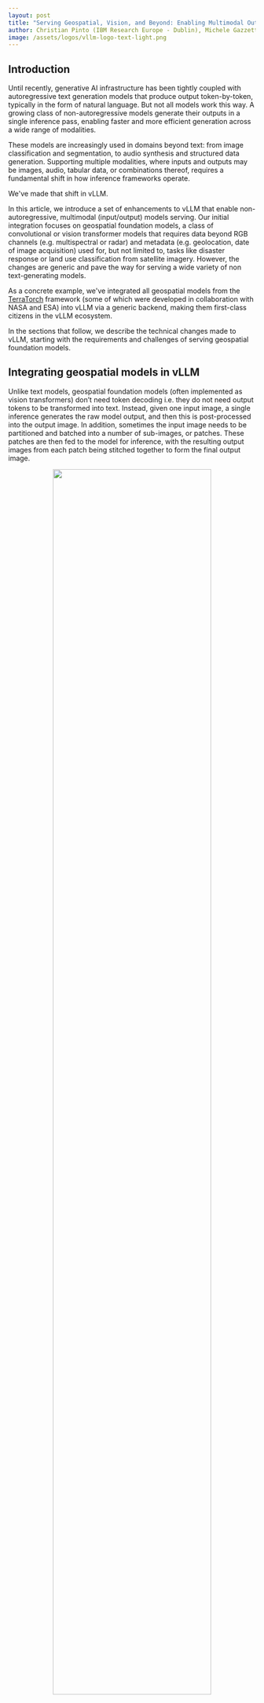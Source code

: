 ```yaml
---
layout: post
title: "Serving Geospatial, Vision, and Beyond: Enabling Multimodal Output Processing in vLLM"
author: Christian Pinto (IBM Research Europe - Dublin), Michele Gazzetti (IBM Research Europe - Dublin), Michael Johnston (IBM Research Europe - Dublin)
image: /assets/logos/vllm-logo-text-light.png
---
```

## Introduction

Until recently, generative AI infrastructure has been tightly coupled with autoregressive text generation models that produce output token-by-token, typically in the form of natural language. 
But not all models work this way. 
A growing class of non-autoregressive models generate their outputs in a single inference pass, enabling faster and more efficient generation across a wide range of modalities.

These models are increasingly used in domains beyond text: from image classification and segmentation, to audio synthesis and structured data generation. 
Supporting multiple modalities, where inputs and outputs may be images, audio, tabular data, or combinations thereof, requires a fundamental shift in how inference frameworks operate.

We've made that shift in vLLM.

In this article, we introduce a set of enhancements to vLLM that enable non-autoregressive, multimodal (input/output) models serving. 
Our initial integration focuses on geospatial foundation models, a class of convolutional or vision transformer models that requires data beyond RGB channels (e.g. multispectral or radar) and metadata (e.g. geolocation, date of image acquisition) used for, but not limited to, tasks like disaster response or land use classification from satellite imagery. However, the changes are generic and pave the way for serving a wide variety of non text-generating models.

As a concrete example, we've integrated all geospatial models from the [TerraTorch](https://github.com/IBM/terratorch) framework (some of which were developed in collaboration with NASA and ESA) into vLLM via a generic backend, making them first-class citizens in the vLLM ecosystem.

In the sections that follow, we describe the technical changes made to vLLM, starting with the requirements and challenges of serving geospatial foundation models.

## Integrating geospatial models in vLLM

Unlike text models, geospatial foundation models (often implemented as vision transformers) don’t need token decoding i.e. they do not need output tokens to be transformed into text.
Instead, given one input image, a single inference generates the raw model output, and then this is post-processed into the output image.
In addition, sometimes the input image needs to be partitioned and batched into a number of sub-images, or patches.
These patches are then fed to the model for inference, with the resulting output images from each patch being stitched together to form the final output image.

<p align="center">
<picture>
<img src="/assets/figures/beyond-text/models-diff.png" width="80%">
</picture>
</p>

Given these requirements, the obvious choice was to integrate geospatial foundation models in vLLM as pooling models.
In vLLM, pooling models allow extracting the raw model output via an identity pooler. 
Identity poolers do not apply any transformation to the data and return it as is - exactly what we need. 
For the input, we pre-process images into tensors that are then fed to vLLM for inference, exploiting the existing multimodal input capabilities of vLLM.

Since we wanted to support multiple geospatial foundation models out-of-the-box in vLLM we have also added a model implementation backend for TerraTorch models, following the same pattern as the backend for the HuggingFace Transformers library.

Getting this to work was no easy task, though. 
Enabling these model classes required changes to various parts of vLLM such as:

* adding support for attention free models
* improving support for models that do not require a tokenizer
* enabling processing of raw input data as opposed to the default multimodal input embeddings 
* extending the vLLM serving API.

## Meet IO Processor: Flexible Input/Output Handling for Any Model

So far so good! Well, this brings us only halfway towards our goal. 

With the above integration we can indeed serve geospatial foundation models -- though only in tensor-to-tensor format. 
Users still have to pre-process their image to a tensor format, before sending these tensors to the vLLM instance.
Similarly, post-processing of the raw tensor output has to happen outside vLLM. 
The impact: there is no endpoint that users can send an image to and get an image back. 

This problem existed because, before our changes, pre-processing of input data and post-processing of the model output was only partially supported in vLLM. 
Specifically, pre-processing of multi-modal input data was only possible via the processors available in the Transformers library. 
However, the transformers processors usually support only standard data types and do not handle more complex data formats such as `geotiff`, which are image files with enriched geospatial metadata. 
Also, on the output processing side vLLM only supported de-tokenization into text or the application of poolers to the model hidden states - no other output processing was possible. 

This is where the new IO Processor plugin framework we introduced comes in.
The IO Processor framework allows developers to customize how model inputs and outputs are pre- and post-processed, all within the same vLLM serving instance. 
Whether your model returns a string, a JSON object, an image tensor, or a custom data structure, an IO Processor can translate it into the desired format before returning it to the client.

<p align="center">
<picture>
<img src="/assets/figures/beyond-text/io-plugins-flow.png" width="70%">
</picture>
</p>

The IO Processor framework unlocks a new level of flexibility for vLLM users.
It means non-text models (e.g., image generators, image to segmentation mask, tabular to classification, etc.) can be served using standard vLLM infrastructure.
Via IO Processors users can plug in custom logic to transform or enrich outputs such as decoding model outputs into images, or formatting responses for downstream systems.
This maintains a unified serving stack, reducing operational complexity and improving maintainability.

### Using vLLM IO Processor plugins

Each IO Processor plugin implements a pre-defined [IO Processor interface](https://github.com/vllm-project/vllm/blob/main/vllm/plugins/io_processors/interface.py) and resides outside the vLLM source code tree. 
At installation time each plugin registers one or more entrypoints in the `vllm.io_processor_plugins` group. 
This allows vLLM to automatically discover and load plugins at engine initialization time. 

Using an IO Processor plugin is as easy as installing it in the same python environment with vLLM, and adding the `--io-processor-plugin <plugin_name>` parameter when starting the serving instance. 
Currently, one IO Processor plugin can be loaded for each vLLM instance.

Once the serving instance is started, pre- and post-processing is automatically applied to the model input and output when serving the `/pooling` endpoint.
At this stage, IO Processors are only available for pooling models, but in the future we expect other endpoints to be integrated too.

## Step-by-Step: Serving the Prithvi Model in vLLM

One example model class that can be served with vLLM using the TerraTorch backend is [Prithvi for flood detection](https://huggingface.co/ibm-nasa-geospatial/Prithvi-EO-2.0-300M-TL-Sen1Floods11). A full plugin example for the Prithvi geospatial foundation model is available [here](https://github.com/christian-pinto/prithvi_io_processor_plugin).

### The Prithvi IO Processor plugin
To help the reader understand the flexibility of the IO Processor plugin approach, the below pseudo-code shows the main steps of the Prithvi IO Processor pre- and post-processing. What we want to highlight is the decoupling between the data specific transformations with the model inference data. This makes room for ideally any model and any input/output data type, or even multiple plugins applied to the same model output depending on the downstream task that consumes the data.

```python
def pre_process(request_data: dict):
    # Downloads geotiff
    # In this example the input image has 7 bands
    image_url = request_data["url"]
    image_obj = download_image(image_url)

    # Extract image data:
    # - pixel_values([n, 6, 512, 512])
    #   - 6 input bands R, G, B, +3 multi-spectral wavelenghts
    #   - n > 1 if the size of the input image is > [512, 512]
    # - metadata
    #   - GPS coordinates
    #   - date
    pixel_values, metadata = process_image(image_obj)

    # Process the image data into n vLLM prompts
    model_prompts = pixels_to_prompts(pixel_values)

    return model_prompts


def post_process(model_outputs: list[PoolingRequestOutput]):
    # Uses the previously extracted metadata to guarantee the output
    # contains the same georeferences and date.
    return image_object(model_outputs, metadata)
```

### Install the python requirements

Install the `terratorch` (>=1.1rc3) and `vllm` packages in your python environment. 
At the time of writing this article the changes required for replicating this example are not yet part of a vLLM release (current latest is v0.10.1.1) and we advise users to install the [latest code](https://docs.vllm.ai/en/latest/getting_started/installation/gpu.html#install-the-latest-code_1).

Download and install the IO Processor plugin for flood detection with Prithvi.

```bash
git clone git@github.com:christian-pinto/prithvi_io_processor_plugin.git
cd prithvi_io_processor_plugin
pip install .
```

This installs the `prithvi_to_tiff` plugin.

### Start a vLLM serving instance

Start a vLLM serving instance that loads the `prithvi_to_tiff` plugin and the Prithvi model for flood detection.

```bash
vllm serve \
    --model=ibm-nasa-geospatial/Prithvi-EO-2.0-300M-TL-Sen1Floods11 \
    --model-impl terratorch \
    --task embed --trust-remote-code \
    --skip-tokenizer-init --enforce-eager \
    --io-processor-plugin prithvi_to_tiff
```

Once the serving instance is fully up and running, it is ready to serve requests with the selected plugin. 
The below log entries confirm that your vLLM instance is up and running and that it is listening on port `8000`.

```bash
INFO: Starting vLLM API server 0 on http://0.0.0.0:8000
...
...
INFO: Started server process [409128]
INFO: Waiting for application startup.
INFO: Application startup complete.
```

### Send requests to the model
The below python script sends a request to the vLLM `/pooling` endpoint with a specific JSON payload where the `model` and `softmax` arguments are pre-defined, while the `data` field is defined by the user and depends on the plugin in use. 
>[!NOTE] 
>Setting the `softmax` field to `False` is required to ensure the plugin receives the raw model output.
In this case we send the input image to vLLM as a URL, and we request the response to be a geotiff image in base64 encoding. 
The script decodes the image and writes it to disk as a tiff (geotiff) file.

```python
import base64
import os
import requests

def main():
  image_url = "https://huggingface.co/christian-pinto/Prithvi-EO-2.0-300M-TL-VLLM/resolve/main/valencia_example_2024-10-26.tiff"
  server_endpoint = "http://localhost:8000/pooling"

  request_payload = {
      "data": {
          "data": image_url,
          "data_format": "url",
          "image_format": "tiff",
          "out_data_format": "b64_json",
      },
      "model": "ibm-nasa-geospatial/Prithvi-EO-2.0-300M-TL-Sen1Floods11",
      "softmax": False,
  }

  ret = requests.post(server_endpoint, json=request_payload)

  if ret.status_code == 200:
    response = ret.json()

    decoded_image = base64.b64decode(response["data"]["data"])

    out_path = os.path.join(os.getcwd(), "online_prediction.tiff")

    with open(out_path, "wb") as f:
        f.write(decoded_image)
  else:
    print(f"Response status_code: {ret.status_code}")
    print(f"Response reason:{ret.reason}")


if __name__ == "__main__":
    main()
```

Below is an example of the input and the expected output. 
The input image (left) is a satellite picture of Valencia, Spain during the 2024 flood. 
The output image (right) shows the areas predicted as flooded (in white) by the Prithvi model.

<p align="center">
<picture>
<img src="/assets/figures/beyond-text/prithvi-prediction.png" width="100%">
</picture>
</p>

## What’s Next

This is just the beginning. 
We plan to expand IO Processor plugins across more TerraTorch models and modalities and beyond, making installation seamless.
Longer-term, we envision IO Processors powered vision-language systems, structured reasoning agents, and multi-modal pipelines, all served from the same vLLM stack. We're also excited to see how the community uses IO Processors to push the boundaries of what’s possible with vLLM. 
We also plan to continue working with, and contribute to, the vLLM community to enable more multi-modal models and end-to-end use cases.

**Contributions, feedback, and ideas are always welcome!**

To get started with IO Processor plugins, check the [documentation](https://docs.vllm.ai/en/latest/design/io_processor_plugins.html) and explore the [examples](https://github.com/vllm-project/vllm/tree/main/examples). 
More information on IBM's TerraTorch is available [here](https://github.com/IBM/terratorch).

## Acknowledgement
We would like to thank the members of the vLLM community for their help with improving our contribution. In particular, we would like to thank [Maximilien Philippe Marie de Bayser](https://github.com/maxdebayser) (IBM Research Brazil) for his contributions to the IO Processor plugins framework, and [Cyrus Leung](https://github.com/DarkLight1337) (HKUST) for his support in shaping up the overall concept of extending vLLM beyond text generation. Finally, we would like to thank the TerraTorch team at IBM, especially Paolo Fraccaro and Joao Lucas de Sousa Almeida, for their help with integrating the generic TerraTorch backend in vLLM.
